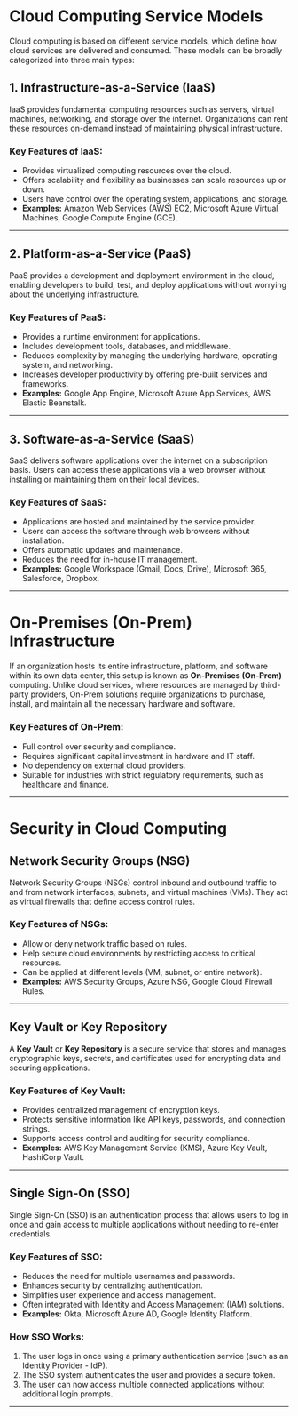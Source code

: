 # Cloud Computing Service Models

Cloud computing is based on different service models, which define how cloud services are delivered and consumed. These models can be broadly categorized into three main types:

## 1. Infrastructure-as-a-Service (IaaS)
IaaS provides fundamental computing resources such as servers, virtual machines, networking, and storage over the internet. Organizations can rent these resources on-demand instead of maintaining physical infrastructure.

### Key Features of IaaS:
- Provides virtualized computing resources over the cloud.
- Offers scalability and flexibility as businesses can scale resources up or down.
- Users have control over the operating system, applications, and storage.
- **Examples:** Amazon Web Services (AWS) EC2, Microsoft Azure Virtual Machines, Google Compute Engine (GCE).

---

## 2. Platform-as-a-Service (PaaS)
PaaS provides a development and deployment environment in the cloud, enabling developers to build, test, and deploy applications without worrying about the underlying infrastructure.

### Key Features of PaaS:
- Provides a runtime environment for applications.
- Includes development tools, databases, and middleware.
- Reduces complexity by managing the underlying hardware, operating system, and networking.
- Increases developer productivity by offering pre-built services and frameworks.
- **Examples:** Google App Engine, Microsoft Azure App Services, AWS Elastic Beanstalk.

---

## 3. Software-as-a-Service (SaaS)
SaaS delivers software applications over the internet on a subscription basis. Users can access these applications via a web browser without installing or maintaining them on their local devices.

### Key Features of SaaS:
- Applications are hosted and maintained by the service provider.
- Users can access the software through web browsers without installation.
- Offers automatic updates and maintenance.
- Reduces the need for in-house IT management.
- **Examples:** Google Workspace (Gmail, Docs, Drive), Microsoft 365, Salesforce, Dropbox.

---

# On-Premises (On-Prem) Infrastructure
If an organization hosts its entire infrastructure, platform, and software within its own data center, this setup is known as **On-Premises (On-Prem)** computing. Unlike cloud services, where resources are managed by third-party providers, On-Prem solutions require organizations to purchase, install, and maintain all the necessary hardware and software.

### Key Features of On-Prem:
- Full control over security and compliance.
- Requires significant capital investment in hardware and IT staff.
- No dependency on external cloud providers.
- Suitable for industries with strict regulatory requirements, such as healthcare and finance.

---

# Security in Cloud Computing

## **Network Security Groups (NSG)**
Network Security Groups (NSGs) control inbound and outbound traffic to and from network interfaces, subnets, and virtual machines (VMs). They act as virtual firewalls that define access control rules.

### Key Features of NSGs:
- Allow or deny network traffic based on rules.
- Help secure cloud environments by restricting access to critical resources.
- Can be applied at different levels (VM, subnet, or entire network).
- **Examples:** AWS Security Groups, Azure NSG, Google Cloud Firewall Rules.

---

## **Key Vault or Key Repository**
A **Key Vault** or **Key Repository** is a secure service that stores and manages cryptographic keys, secrets, and certificates used for encrypting data and securing applications.

### Key Features of Key Vault:
- Provides centralized management of encryption keys.
- Protects sensitive information like API keys, passwords, and connection strings.
- Supports access control and auditing for security compliance.
- **Examples:** AWS Key Management Service (KMS), Azure Key Vault, HashiCorp Vault.

---

## **Single Sign-On (SSO)**
Single Sign-On (SSO) is an authentication process that allows users to log in once and gain access to multiple applications without needing to re-enter credentials.

### Key Features of SSO:
- Reduces the need for multiple usernames and passwords.
- Enhances security by centralizing authentication.
- Simplifies user experience and access management.
- Often integrated with Identity and Access Management (IAM) solutions.
- **Examples:** Okta, Microsoft Azure AD, Google Identity Platform.

### **How SSO Works:**
1. The user logs in once using a primary authentication service (such as an Identity Provider - IdP).
2. The SSO system authenticates the user and provides a secure token.
3. The user can now access multiple connected applications without additional login prompts.

---

